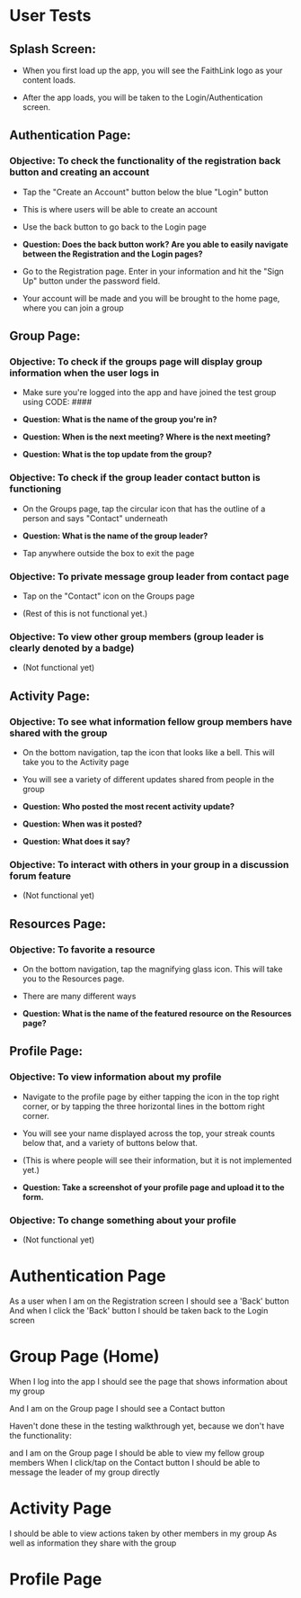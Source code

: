 # User Tests

## Splash Screen:

- When you first load up the app, you will see the FaithLink logo as your content loads.

- After the app loads, you will be taken to the Login/Authentication screen.

## Authentication Page:

### Objective: To check the functionality of the registration back button and creating an account

- Tap the "Create an Account" button below the blue "Login" button

- This is where users will be able to create an account
- Use the back button to go back to the Login page
- **Question: Does the back button work? Are you able to easily navigate between the Registration and the Login pages?**
- Go to the Registration page. Enter in your information and hit the "Sign Up" button under the password field.
- Your account will be made and you will be brought to the home page, where you can join a group

## Group Page:

### Objective: To check if the groups page will display group information when the user logs in

- Make sure you're logged into the app and have joined the test group using CODE: ####

- **Question: What is the name of the group you're in?**

- **Question: When is the next meeting? Where is the next meeting?**
- **Question: What is the top update from the group?**

### Objective: To check if the group leader contact button is functioning

- On the Groups page, tap the circular icon that has the outline of a person and says "Contact" underneath

- **Question: What is the name of the group leader?**
- Tap anywhere outside the box to exit the page

### Objective: To private message group leader from contact page

- Tap on the "Contact" icon on the Groups page

- (Rest of this is not functional yet.)

### Objective: To view other group members (group leader is clearly denoted by a badge)

- (Not functional yet)

## Activity Page:

### Objective: To see what information fellow group members have shared with the group

- On the bottom navigation, tap the icon that looks like a bell. This will take you to the Activity page

- You will see a variety of different updates shared from people in the group
- **Question: Who posted the most recent activity update?**
- **Question: When was it posted?**
- **Question: What does it say?**

### Objective: To interact with others in your group in a discussion forum feature

- (Not functional yet)

## Resources Page:

### Objective: To favorite a resource

- On the bottom navigation, tap the magnifying glass icon. This will take you to the Resources page.

- There are many different ways 

- **Question: What is the name of the featured resource on the Resources page?**

## Profile Page:

### Objective: To view information about my profile

- Navigate to the profile page by either tapping the icon in the top right corner, or by tapping the three horizontal lines in the bottom right corner.

- You will see your name displayed across the top, your streak counts below that, and a variety of buttons below that.
- (This is where people will see their information, but it is not implemented yet.)
- **Question: Take a screenshot of your profile page and upload it to the form.**

### Objective: To change something about your profile

- (Not functional yet)

# Authentication Page

As a user when I am on the Registration screen
I should see a 'Back' button
And when I click the 'Back' button
I should be taken back to the Login screen

# Group Page (Home)

When I log into the app
I should see the page that shows information about my group

And I am on the Group page
I should see a Contact button


Haven't done these in the testing walkthrough yet, because we don't have the functionality:

and I am on the Group page
I should be able to view my fellow group members
When I click/tap on the Contact button
I should be able to message the leader of my group directly

# Activity Page

I should be able to view actions taken by other members in my group
As well as information they share with the group

# Profile Page